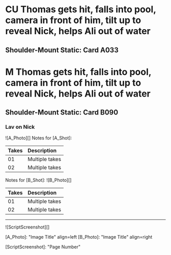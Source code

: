 # CU Thomas gets hit, falls into pool, camera in front of him, tilt up to reveal Nick, helps Ali out of water
## Shoulder-Mount Static: Card A033

# M Thomas gets hit, falls into pool, camera in front of him, tilt up to reveal Nick, helps Ali out of water
## Shoulder-Mount Static: Card B090

### Lav on Nick

![A_Photo][]
Notes for [A_Shot]: 

| Takes | Description |
|:---|:----|
| 01 | Multiple takes |
| 02 | Multiple takes |

Notes for [B_Shot]: 
![B_Photo][]

| Takes | Description |
|:---|:----|
| 01 | Multiple takes |
| 02 | Multiple takes |

----

![ScriptScreenshot][]


[A_Photo]:  "Image Title" align=left
[B_Photo]:  "Image Title" align=right

[ScriptScreenshot]: "Page Number"